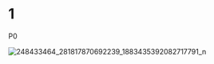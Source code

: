 # 1
P0

![248433464_281817870692239_1883435392082717791_n](https://user-images.githubusercontent.com/101315040/157604346-6707cb3a-3033-4e8f-9dfe-120833fe13e6.png)
